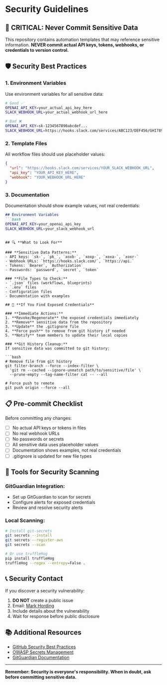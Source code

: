 # Security Guidelines

## 🚨 **CRITICAL: Never Commit Sensitive Data**

This repository contains automation templates that may reference sensitive information. **NEVER commit actual API keys, tokens, webhooks, or credentials to version control.**

## 🛡️ **Security Best Practices**

### **1. Environment Variables**
Use environment variables for all sensitive data:

```bash
# Good ✅
OPENAI_API_KEY=your_actual_api_key_here
SLACK_WEBHOOK_URL=your_actual_webhook_url_here

# Bad ❌
OPENAI_API_KEY=sk-1234567890abcdef...
SLACK_WEBHOOK_URL=https://hooks.slack.com/services/ABC123/DEF456/GHI789
```

### **2. Template Files**
All workflow files should use placeholder values:

```json
{
  "url": "https://hooks.slack.com/services/YOUR_SLACK_WEBHOOK_URL",
  "api_key": "YOUR_API_KEY_HERE",
  "webhook": "YOUR_WEBHOOK_URL_HERE"
}
```

### **3. Documentation**
Documentation should show example values, not real credentials:

```markdown
## Environment Variables
```bash
OPENAI_API_KEY=your_openai_api_key
SLACK_WEBHOOK_URL=your_slack_webhook_url
```
```

## 🔍 **What to Look For**

### **Sensitive Data Patterns:**
- API keys: `sk-`, `pk_`, `xoxb-`, `xoxp-`, `xoxa-`, `xoxr-`
- Webhook URLs: `https://hooks.slack.com/`, `https://api.`
- Tokens: `Bearer`, `Authorization`
- Passwords: `password`, `secret`, `token`

### **File Types to Check:**
- `.json` files (workflows, blueprints)
- `.env` files
- Configuration files
- Documentation with examples

## 🚨 **If You Find Exposed Credentials**

### **Immediate Actions:**
1. **Revoke/Regenerate** the exposed credentials immediately
2. **Remove** sensitive data from the repository
3. **Update** the .gitignore file
4. **Force push** to remove from git history if needed
5. **Notify** team members to update their local copies

### **Git History Cleanup:**
If sensitive data was committed to git history:

```bash
# Remove file from git history
git filter-branch --force --index-filter \
  'git rm --cached --ignore-unmatch path/to/sensitive/file' \
  --prune-empty --tag-name-filter cat -- --all

# Force push to remote
git push origin --force --all
```

## 📋 **Pre-commit Checklist**

Before committing any changes:

- [ ] No actual API keys or tokens in files
- [ ] No real webhook URLs
- [ ] No passwords or secrets
- [ ] All sensitive data uses placeholder values
- [ ] Documentation shows examples, not real credentials
- [ ] .gitignore is updated for new file types

## 🔧 **Tools for Security Scanning**

### **GitGuardian Integration:**
- Set up GitGuardian to scan for secrets
- Configure alerts for exposed credentials
- Review and resolve security alerts

### **Local Scanning:**
```bash
# Install git-secrets
git secrets --install
git secrets --register-aws
git secrets --scan

# Or use truffleHog
pip install truffleHog
truffleHog --regex --entropy=False .
```

## 📞 **Security Contact**

If you discover a security vulnerability:
1. **DO NOT** create a public issue
2. Email: [Mark Hording](mailto:markhording@gmail.com)
3. Include details about the vulnerability
4. Wait for response before public disclosure

## 📚 **Additional Resources**

- [GitHub Security Best Practices](https://docs.github.com/en/code-security)
- [OWASP Secrets Management](https://owasp.org/www-project-secrets-management/)
- [GitGuardian Documentation](https://docs.gitguardian.com/)

---

**Remember: Security is everyone's responsibility. When in doubt, ask before committing sensitive data.**
